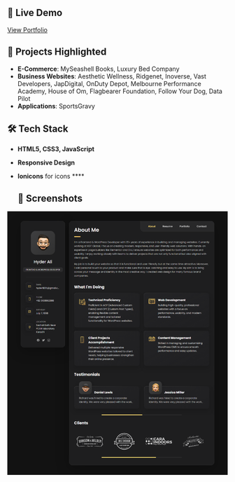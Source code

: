 ## 🚀 Live Demo
[View Portfolio](https://muhammadsharooz.github.io/Hyder-Ali-Portfolio/)

## 📂 Projects Highlighted
- **E-Commerce**: MySeashell Books, Luxury Bed Company  
- **Business Websites**: Aesthetic Wellness, Ridgenet, Inoverse, Vast Developers, JapDigital, OnDuty Depot, Melbourne Performance Academy, House of Om, Flagbearer Foundation, Follow Your Dog, Data Pilot  
- **Applications**: SportsGravy  

## 🛠️ Tech Stack
- **HTML5, CSS3, JavaScript**
- **Responsive Design**
- **Ionicons** for icons ****

  ## 📸 Screenshots
![Portfolio Screenshot](./assets/images/portfolio-preview.png)
